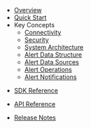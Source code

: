 * [Overview](/content/product_overview)
* [Quick Start](/content/quick_start)
* Key Concepts
	* [Connectivity](/content/concepts/connectivity)
	* [Security](/content/concepts/security)
	* [System Architecture](/content/concepts/system_architecture)
	* [Alert Data Structure](/content/concepts/alert_data_structure)
	* [Alert Data Sources](/content/concepts/alert_data_sources)
	* [Alert Operations](/content/concepts/alert_operations)
	* [Alert Notifications](/content/concepts/alert_notifications)
<!-- sdk_open -->
* [SDK Reference](/content/sdk_reference)
<!-- sdk_close -->
<!-- api_open -->
* [API Reference](/content/api_reference)
<!-- api_close -->
* [Release Notes](/content/release_notes)

